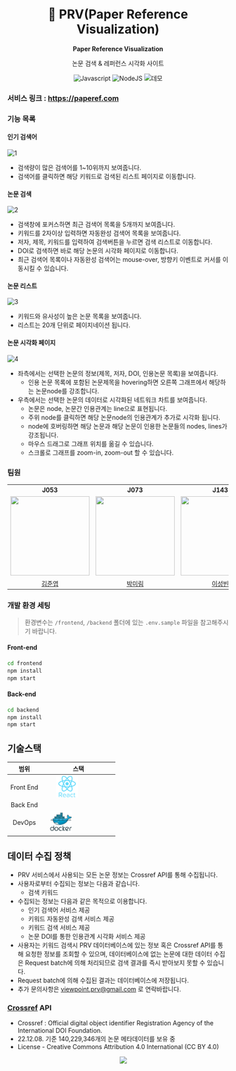 <div align="center" >

# 🌟 PRV(Paper Reference Visualization)

**Paper Reference Visualization**

논문 검색 & 레퍼런스 시각화 사이트

![Javascript](https://img.shields.io/badge/javascript-ES6+-yellow?logo=javascript)
![NodeJS](https://img.shields.io/badge/node.js-v18-green?logo=node.js)
![데모](https://user-images.githubusercontent.com/25934842/207359316-f7056911-d26a-4671-bc3c-2a80e46f24b8.gif)

</div>

### 서비스 링크 : https://paperef.com

### 기능 목록

#### 인기 검색어

![1](https://user-images.githubusercontent.com/25934842/207813681-bade76c7-49f5-47dc-a712-4cb9dfb87cd9.gif)

- 검색량이 많은 검색어를 1~10위까지 보여줍니다.
- 검색어를 클릭하면 해당 키워드로 검색된 리스트 페이지로 이동합니다.

#### 논문 검색

![2](https://user-images.githubusercontent.com/25934842/207813670-5dc3ed09-8d44-44ef-853e-20362fab92d1.gif)

- 검색창에 포커스하면 최근 검색어 목록을 5개까지 보여줍니다.
- 키워드를 2자이상 입력하면 자동완성 검색어 목록을 보여줍니다.
- 저자, 제목, 키워드를 입력하여 검색버튼을 누르면 검색 리스트로 이동합니다.
- DOI로 검색하면 바로 해당 논문의 시각화 페이지로 이동합니다.
- 최근 검색어 목록이나 자동완성 검색어는 mouse-over, 방향키 이벤트로 커서를 이동시킬 수 있습니다.

#### 논문 리스트

![3](https://user-images.githubusercontent.com/25934842/207813649-d23bc237-71da-48d7-98f1-6cf10b6139da.gif)

- 키워드와 유사성이 높은 논문 목록을 보여줍니다.
- 리스트는 20개 단위로 페이지네이션 됩니다.

#### 논문 시각화 페이지

![4](https://user-images.githubusercontent.com/25934842/207815534-0b2cc38b-88cb-4ff6-af14-6ff48b50dee8.gif)

- 좌측에서는 선택한 논문의 정보(제목, 저자, DOI, 인용논문 목록)을 보여줍니다.
  - 인용 논문 목록에 포함된 논문제목을 hovering하면 오른쪽 그래프에서 해당하는 논문node를 강조합니다.
- 우측에서는 선택한 논문의 데이터로 시각화된 네트워크 차트를 보여줍니다.
  - 논문은 node, 논문간 인용관계는 line으로 표현됩니다.
  - 주위 node를 클릭하면 해당 논문node의 인용관계가 추가로 시각화 됩니다.
  - node에 호버링하면 해당 논문과 해당 논문이 인용한 논문들의 nodes, lines가 강조됩니다.
  - 마우스 드래그로 그래프 위치를 옮길 수 있습니다.
  - 스크롤로 그래프를 zoom-in, zoom-out 할 수 있습니다.

### 팀원

<table>
  <th>J053</th>
  <th>J073</th>
  <th>J143</th>
  <th>J205</th>
  <tr>
    <td><img src="https://avatars.githubusercontent.com/u/53340295?v=4" width="180" height="180"/></td>
    <td><img src="https://avatars.githubusercontent.com/u/50133823?v=4" width="180" height="180"/></td>
    <td><img src="https://avatars.githubusercontent.com/u/25934842?v=4" width="180" height="180"/></td>
    <td><img src="https://avatars.githubusercontent.com/u/30085476?v=4" width="180" height="180"/></td>
  </tr>
  <tr>
    <td align="center"><a href="https://github.com/JunYupK">김준엽</a>
    </td>
    <td align="center"><a href="https://github.com/Palwol">박미림</a>
    </td>
    <td align="center"><a href="https://github.com/leesungbin">이성빈</a>
    </td>
    <td align="center"><a href="https://github.com/yeynii">최예윤</a>
  </tr>
</table>

### 개발 환경 세팅

> 환경변수는 `/frontend`, `/backend` 폴더에 있는 `.env.sample` 파일을 참고해주시기 바랍니다.

#### Front-end

```bash
cd frontend
npm install
npm start
```

#### Back-end

```bash
cd backend
npm install
npm start
```

## 기술스택

|   범위    |                                                                                                                                                                                                                                                                                                                                                                                  스택                                                                                                                                                                                                                                                                                                                                                                                   |
| :-------: | :---------------------------------------------------------------------------------------------------------------------------------------------------------------------------------------------------------------------------------------------------------------------------------------------------------------------------------------------------------------------------------------------------------------------------------------------------------------------------------------------------------------------------------------------------------------------------------------------------------------------------------------------------------------------------------------------------------------------------------------------------------------------: |
| Front End | <img src="https://images.velog.io/images/asroq1/post/c0a3526f-d3f9-43b4-93fe-dbabe0964bb3/00ts.png" alt="" height="50"/> &nbsp;&nbsp;&nbsp;&nbsp;&nbsp; <img src="https://raw.githubusercontent.com/devicons/devicon/master/icons/react/react-original-wordmark.svg" alt="" height="50"/> &nbsp;&nbsp;&nbsp;&nbsp;&nbsp; <img src="https://velog.velcdn.com/images/woohobi/post/0233c2ea-03ab-439f-b735-7bb125f091f0/image.svg" alt="" height="50"/> &nbsp;&nbsp;&nbsp;&nbsp;&nbsp; <img src="https://images.velog.io/images/vi2920va/post/9b15f05e-6a45-4490-9003-2250397ecf58/%EB%8B%A4%EC%9A%B4%EB%A1%9C%EB%93%9C.png" alt="" height="50"/> &nbsp;&nbsp;&nbsp;&nbsp;&nbsp; <img src="https://avatars.githubusercontent.com/u/1562726?s=280&v=4" alt="" height="50"/> |
| Back End  |                            <img src="https://images.velog.io/images/asroq1/post/c0a3526f-d3f9-43b4-93fe-dbabe0964bb3/00ts.png" alt="" height="50"/> &nbsp;&nbsp;&nbsp;&nbsp;&nbsp; <img src="https://miro.medium.com/max/1000/0*-ftkZ8Kd3WTw6ucE.png" alt="" height="50"/> &nbsp;&nbsp;&nbsp;&nbsp;&nbsp; <img src="https://images.velog.io/images/banjjoknim/post/82df7d69-1f8d-4325-8d45-29faf2995ceb/redis.png" alt="" height="50"/> &nbsp;&nbsp;&nbsp;&nbsp;&nbsp; <img src="https://miro.medium.com/max/512/1*doAg1_fMQKWFoub-6gwUiQ.png" alt="" height="50"/> &nbsp;&nbsp;&nbsp;&nbsp;&nbsp; <img src="https://images.velog.io/images/qnfmtm666/post/affb90c0-8cb9-4a95-927a-e7f8492b8795/elasticsearch-logo.png" alt="" height="50"/>                            |
|  DevOps   |                                                                                                  <img src="https://raw.githubusercontent.com/devicons/devicon/master/icons/docker/docker-original-wordmark.svg" alt="" height="50"/> &nbsp;&nbsp;&nbsp;&nbsp;&nbsp; <img src="https://cdn-images-1.medium.com/max/1200/1*r5KdIfHXaz7UQM4FmZ0D5A.png" alt="" width="50"/> &nbsp;&nbsp;&nbsp;&nbsp;&nbsp; <img src="https://miro.medium.com/max/456/0*co0wSjYRkrtl9V9f.png" alt="" width="50"/> &nbsp;&nbsp;&nbsp;&nbsp;&nbsp; <img src="https://i0.wp.com/thinkground.studio/wp-content/uploads/2019/04/190415_Nginx-Logo.png?fit=423%2C401&ssl=1" alt="" width="50"/>                                                                                                   |

## 데이터 수집 정책

- PRV 서비스에서 사용되는 모든 논문 정보는 Crossref API를 통해 수집됩니다.
- 사용자로부터 수집되는 정보는 다음과 같습니다.
  - 검색 키워드
- 수집되는 정보는 다음과 같은 목적으로 이용합니다.
  - 인기 검색어 서비스 제공
  - 키워드 자동완성 검색 서비스 제공
  - 키워드 검색 서비스 제공
  - 논문 DOI를 통한 인용관계 시각화 서비스 제공
- 사용자는 키워드 검색시 PRV 데이터베이스에 있는 정보 혹은 Crossref API를 통해 요청한 정보를 조회할 수 있으며, 데이터베이스에 없는 논문에 대한 데이터 수집은 Request batch에 의해 처리되므로 검색 결과를 즉시 받아보지 못할 수 있습니다.
- Request batch에 의해 수집된 결과는 데이터베이스에 저장됩니다.
- 추가 문의사항은 viewpoint.prv@gmail.com 로 연락바랍니다.

### [Crossref](https://www.crossref.org/) API

- Crossref : Official digital object identifier Registration Agency of the International DOI Foundation.
- 22.12.08. 기준 140,229,346개의 논문 메타데이터를 보유 중
- License - Creative Commons Attribution 4.0 International (CC BY 4.0)
  <p align="center">
  <img src="https://user-images.githubusercontent.com/30085476/223893006-95a362a2-7e17-4826-aa6e-ecd561e47584.png" width=100></img
  <p>
